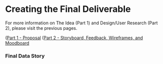 # Creating the Final Deliverable 

For more information on The Idea (Part 1) and Design/User Research (Part 2), please visit the previous pages. 

([Part 1 - Proposal](/FinalProject_Cherry.md)
([Part 2 - Storyboard, Feedback, Wireframes, and Moodboard](/FinalProjectPart2_Cherry.md)

### Final Data Story 
